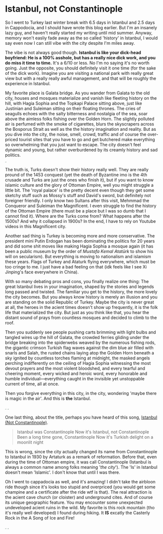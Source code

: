 # Istanbul, not Constantinople

So I went to Turkey last winter break with 6.5 days in Istanbul and 2.5 days in Cappodocia, and I should have wrote this blog earlier. But I'm an insanely lazy guy, and haven't really started my writing until mid summer. Anyway, memory won't easliy fade away as the so called 'history' in Istanbul, I would say even now I can still vibe with the city despite I'm miles away. 

The vibe is not always good though. **Istanbul is like your dick-head boyfriend: He is a 100% asshole, but has a really nice dick work, and you do miss it time to time.** It's a 6/10 or less. No I'm no saying it's no worth going. Just the opposite, you should definitely visit it one time (for the sake of the dick work). Imagine you are visiting a national park with really great view but with a really really awful management, and that will be roughly the experience in Istanbul.

My favorite place is Galata bridge. As you wander from Galata to the old city, houses and mosques materialize and vanish like fleeting history on the hill, with Hagia Sophia and the Topkapi Palace sitting above, just like Justinian and Suleiman sitting on their floating thrones. The cries of seagulls echoes with the salty bitterness and nostalgia of the sea, soar above the aimless folks fishing over the Golden Horn. The slightly polluted air is perfumed with the smoke of cigarettes, blurs the skyscrapers across the Bosporus Strait as well as the the history imagination and reality. But as you dive into the city, the noise, smell, crowd, traffic and of course the over-priced tourist sites that you have to go and get butchered make everything so overwhelming that you just want to escape. The city doesn't feel dynamic and young, but rather overburdened by its creamly history and sad politics. 

<img src="https://alexqcryptids.github.io/images/turkey_2024/fishing.jpeg" alt="tk" style="zoom: 15%;" />

The truth is, Turks doesn't show their history really well. They are really pround of the 1453 conquest (yet the death of Byzantine imo is the 4th crusade and Turks are just the ones who finish it),  but if you want to know islamic culture and the glory of Ottoman Empire, well you might struggle a little bit.  The 'royal palace' is the pretty decent even though they get some sketchy stuff such as Mossy's stuff and David's sword, but definitely not foreigner friendly. I only know two Sultans after this visit, Mehmmad the Conqueror and Suleiman the Magnificent. I even struggle to find the history of the Ottoman Empire (there must be a place but I was so dumb that I cannot find it). Where are the Turks come from? What happens after the 1500s? And why it collapsed in 1900s? In the end, I have to rely on Youtube videos in this Magnificent city. 

Another sad thing is Turkey is becoming more and more conservative. The president mini Putin Erdogan has been dominating the politics for 20 years and did some shit moves like making Hagia Sophia a mosque again (it has been a public museum by the order of *Mustafa Kemal Atatürk* to show his will on secularism). But everything is moving to nationalism and islamism these years. Flags of Turkey and Ataturk flying everywhere, which must be too cringe to me. I just have a bad feeling on that (idk feels like I see Xi Jinping's face everywhere in China). 

With so many debating pros and cons, you finally realize one thing: The great Istanbul lives in your imagination, shaped by the stories and legends long passed and twisted. The familiar you get to the history, the more lovely the city becomes. But you always know history is merely an illusion and you are standing on the solid Republic of Turkey. Maybe the city is never great at all, the heroes in the acient times doesn't show up frequently, it is the folk life that materialized the city. But just as you think like that, you hear the distant sound of prays from countless mosques and decided to climb to the roof. 

Then you suddenly see people pushing carts brimming with light bulbs and tangled wires up the hill of Galata, the crowded ferries gliding under the bridge breaking into the spiderwebs weaved by the numerous fishing rods, the gigantic crimson Turkish flag waves against the dim blue air filled with snarls and Salah, the rusted chains laying atop the Golden Horn beneath a sky ignited by countless torches flaming at midnight, the masked angels perching indifferently on the ceiling of Hagia Sophia witnessing the most devout prayers and the most violent bloodshed, and every tearful and cheering moment, every wicked and heroic word, every honorable and humble individual—everything caught in the invisible yet unstoppable current of time, all at once. 

Then you forgive everything in this city, in the city, wondering 'maybe there is magic in the air'. And this is **the** Istanbul. 

<img src="https://alexqcryptids.github.io/images/turkey_2024/overview.jpeg" alt="tk" style="zoom: 15%;" />

<img src="https://alexqcryptids.github.io/images/turkey_2024/goto.jpeg" alt="tk" style="zoom: 15%;" />





One last thing, about the title, perhaps you have heard of this song, [Istanbul (Not Constantinople)](https://www.youtube.com/watch?v=0XlO39kCQ-8). 

> Istanbul was Constantinople
> Now it's Istanbul, not Constantinople
> Been a long time gone, Constantinople
> Now it's Turkish delight on a moonlit night

This is wrong, since the city actually changed its name from Constantinople to Istanbul in 1930 by Artaturk as a remark of reformation.  Before that, even during the time of Ottoman empire, it was call Constantinople (Istanbul is always a common name among folks meaning '*the city*'). The 'Is' in Istanbul doesn't mean 'Islamic'. I don't know that until I was there.

Oh I went to cappadocia as well, and it's amazing! I didn't take the airbloon ride though since it's looks too stupid and overpriced (you would get some champine and a certificate after the ride wtf is that). The real attraction is the acient cave church (or cloister) and underground cites. And of course its unique geographic feature. You may encounter some unexpected undeveloped acient ruins in the wild. My favorite is this rock mountain (tho it's really well developed) I found during hiking. It **IS** excatly the Casterly Rock in the A Song of Ice and Fire!

<img src="https://alexqcryptids.github.io/images/turkey_2024/cappa_3.jpeg" alt="tk" style="zoom: 15%;" />

<img src="https://alexqcryptids.github.io/images/turkey_2024/cappa_1.jpeg" alt="tk" style="zoom: 15%;" />











 



